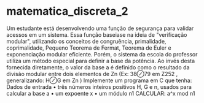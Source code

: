 # matematica_discreta_2

Um estudante está desenvolvendo uma função de segurança para validar acessos em um sistema. Essa função baseiase
na ideia de "verificação modular", utilizando os conceitos de congruência, primalidade, coprimalidade, Pequeno
Teorema de Fermat, Teorema de Euler e exponenciação modular eficiente.
Porém, o sistema da escola do professor utiliza um método especial para definir a base da potência. Ao invés desta
fornecida diretamente, o valor da base a é definido como o resultado da divisão modular entre dois elementos de
Zn (Ex: 38⊘79 em Z252 , generalizando: H⊘G em Zn )
Implemente um programa em C que tenha:
Dados de entrada
• três números inteiros positivos H, G e n, usados para calcular a base a
• um expoente x
• um módulo n1
CALCULAR: a^x mod n1
